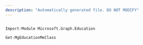 ```yaml
---
description: "Automatically generated file. DO NOT MODIFY"
---
```


```powershellv1

Import-Module Microsoft.Graph.Education

Get-MgEducationMeClass

```